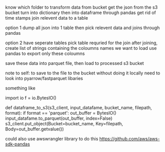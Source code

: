 know which folder to transform data from bucket
get the json from the s3 bucket
turn into dictionary then into dataframe through pandas
get rid of time stamps
join relevent data to a table

option 1
dump all json into 1 table
then pick relevent data and joins through pandas

option 2
have seperate tables
pick table requried for the join
after joining, create list of strings containing the coloumns names we want to load
use pandas to export only these coloumns

save these data into parquet file, then load to processed s3 bucket

note to self:
to save to the file to the bucket without doing it locally 
need to look into pyarrow/fastparquet libaries

something like 

import io
f = io.BytesIO()

def dataframe_to_s3(s3_client, input_datafame, bucket_name, filepath, format):
        if format == 'parquet':
            out_buffer = BytesIO()
            input_datafame.to_parquet(out_buffer, index=False)
        s3_client.put_object(Bucket=bucket_name, Key=filepath, Body=out_buffer.getvalue())

could also use awswrangler library to do this
https://github.com/aws/aws-sdk-pandas
